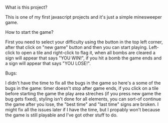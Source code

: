 What is this project?

This is one of my first javascript projects and it's just a simple minesweeper game. 


How to start the game?

First you need to select your difficulty using the button in the top left corner, after that click on "new game" button and then you can start playing. Left-click to open a tile and right-click to flag it, when all bombs are cleared a sign will appear that says "YOU WIN!", if you hit a bomb the game ends and a sign will appear that says "YOU LOSE!".

Bugs:

I didn't have the time to fix all the bugs in the game so here's a some of the bugs in the game: timer doesn't stop after game ends, if you click on a tile before starting the game the play area streches (if you press new game the bug gets fixed), styling isn't done for all elements, you can sort-of continue the game after you lose, the "best time" and "last time" signs are broken. I might fix all the issues later if I have the time, but I propably won't because the game is still playable and I've got other stuff to do.
